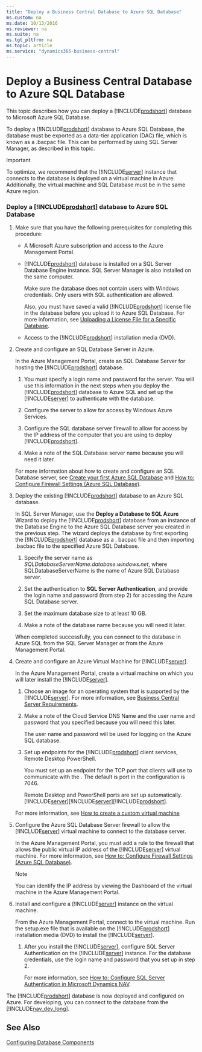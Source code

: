 ```yaml
---
title: "Deploy a Business Central Database to Azure SQL Database"
ms.custom: na
ms.date: 10/13/2016
ms.reviewer: na
ms.suite: na
ms.tgt_pltfrm: na
ms.topic: article
ms.service: "dynamics365-business-central"
---
```

# Deploy a Business Central Database to Azure SQL Database
This topic describes how you can deploy a [!INCLUDE[prodshort](../developer/includes/prodshort.md)] database to Microsoft Azure SQL Database.  

 To deploy a [!INCLUDE[prodshort](../developer/includes/prodshort.md)] database to Azure SQL Database, the database must be exported as a data-tier application \(DAC\) file, which is known as a .bacpac file. This can be performed by using SQL Server Manager, as described in this topic.  

> [!IMPORTANT]  
>  To optimize, we recommend that the [!INCLUDE[server](../developer/includes/server.md)] instance that connects to the database is deployed on a virtual machine in Azure. Additionally, the virtual machine and SQL Database must be in the same Azure region.  

### Deploy a [!INCLUDE[prodshort](../developer/includes/prodshort.md)] database to Azure SQL Database  

1.  Make sure that you have the following prerequisites for completing this procedure:  

    -   A Microsoft Azure subscription and access to the Azure Management Portal.  

    -   [!INCLUDE[prodshort](../developer/includes/prodshort.md)] database is installed on a SQL Server Database Engine instance. SQL Server Manager is also installed on the same computer.  

        Make sure the database does not contain users with Windows credentials. Only users with SQL authentication are allowed.  

        Also, you must have saved a valid [!INCLUDE[prodshort](../developer/includes/prodshort.md)] license file in the database before you upload it to Azure SQL Database. For more information, see [Uploading a License File for a Specific Database](How-to--Upload-the-License-File.md#UploadtoDatabase).  

    -   Access to the [!INCLUDE[prodshort](../developer/includes/prodshort.md)] installation media \(DVD\).  

2.  Create and configure an SQL Database Server in Azure.  

     In the Azure Management Portal, create an SQL Database Server for hosting the [!INCLUDE[prodshort](../developer/includes/prodshort.md)] database.  

    1.  You must specify a login name and password for the server. You will use this information in the next steps when you deploy the [!INCLUDE[prodshort](../developer/includes/prodshort.md)] database to Azure SQL and set up the [!INCLUDE[server](../developer/includes/server.md)] to authenticate with the database.  

    2.  Configure the server to allow for access by Windows Azure Services.  

    3.  Configure the SQL database server firewall to allow for access by the IP address of the computer that you are using to deploy [!INCLUDE[prodshort](../developer/includes/prodshort.md)].  

    4.  Make a note of the SQL Database server name because you will need it later.  

     For more information about how to create and configure an SQL Database server, see [Create your first Azure SQL Database](https://azure.microsoft.com/en-us/documentation/articles/sql-database-get-started/) and [How to: Configure Firewall Settings \(Azure SQL Database\)](https://azure.microsoft.com/en-us/documentation/articles/sql-database-configure-firewall-settings/).  

3.  Deploy the existing [!INCLUDE[prodshort](../developer/includes/prodshort.md)] database to an Azure SQL database.  

    In SQL Server Manager, use the **Deploy a Database to SQL Azure** Wizard to deploy the [!INCLUDE[prodshort](../developer/includes/prodshort.md)] database from an instance of the Database Engine to the Azure SQL Database server you created in the previous step. The wizard deploys the database by first exporting the [!INCLUDE[prodshort](../developer/includes/prodshort.md)] database as a . bacpac file and then importing .bacbac file to the specified Azure SQL Database.  

    1.  Specify the server name as *SQLDatabaseServerName.database.windows.net*, where SQLDatabaseServerName is the name of Azure SQL Database server.  

    2.  Set the authentication to **SQL Server Authentication**, and provide the login name and password \(from step 2\) for accessing the Azure SQL Database server.  

    3.  Set the maximum database size to at least 10 GB.  

    4.  Make a note of the database name because you will need it later.  

     When completed successfully, you can connect to the database in Azure SQL from the SQL Server Manager or from the Azure Management Portal.  
 

4.  Create and configure an Azure Virtual Machine for [!INCLUDE[server](../developer/includes/server.md)].  

     In the Azure Management Portal, create a virtual machine on which you will later install the [!INCLUDE[server](../developer/includes/server.md)].  

    1.  Choose an image for an operating system that is supported by the [!INCLUDE[server](../developer/includes/server.md)]. For more information, see [Business Central Server Requirements](system-Requirement-business-central.md#NavServerReqs).  

    2.  Make a note of the Cloud Service DNS Name and the user name and password that you specified because you will need this later.  

         The user name and password will be used for logging on the Azure SQL database.  

    3.  Set up endpoints for the [!INCLUDE[prodshort](../developer/includes/prodshort.md)] client services, Remote Desktop PowerShell.  

         You must set up an endpoint for the TCP port that clients will use to communicate with the . The default is port in the  configuration is 7046.  

         Remote Desktop and PowerShell ports are set up automatically.[!INCLUDE[server](../developer/includes/server.md)][!INCLUDE[server](../developer/includes/server.md)][!INCLUDE[prodshort](../developer/includes/prodshort.md)].  

     For more information, see [How to create a custom virtual machine](https://azure.microsoft.com/en-us/documentation/articles/virtual-machines-create-custom/)  

5.  Configure the Azure SQL Database Server firewall to allow the [!INCLUDE[server](../developer/includes/server.md)] virtual machine to connect to the database server.  

     In the Azure Management Portal, you must add a rule to the firewall that allows the public virtual IP address of the [!INCLUDE[server](../developer/includes/server.md)] virtual machine. For more information, see [How to: Configure Firewall Settings \(Azure SQL Database\)](https://azure.microsoft.com/en-us/documentation/articles/sql-database-configure-firewall-settings/).  

    > [!NOTE]  
    >  You can identify the IP address by viewing the Dashboard of the virtual machine in the Azure Management Portal.  

6.  Install and configure a [!INCLUDE[server](../developer/includes/server.md)] instance on the virtual machine.  

     From the Azure Management Portal, connect to the virtual machine. Run the setup.exe file that is available on the [!INCLUDE[prodshort](../developer/includes/prodshort.md)] installation media \(DVD\) to install the [!INCLUDE[server](../developer/includes/server.md)].  

    1.  After you install the [!INCLUDE[server](../developer/includes/server.md)], configure SQL Server Authentication on the [!INCLUDE[server](../developer/includes/server.md)] instance. For the database credentials, use the login name and password that you set up in step 2.  

         For more information, see [How to: Configure SQL Server Authentication in Microsoft Dynamics NAV](How-to--Configure-SQL-Server-Authentication-in-Microsoft-Dynamics-NAV.md).  

 The [!INCLUDE[prodshort](../developer/includes/prodshort.md)] database is now deployed and configured on Azure. For developing, you can connect to the database from the [!INCLUDE[nav_dev_long](../developer/includes/nav_dev_long_md.md)].  

## See Also  
 [Configuring Database Components](Configuring-Database-Components.md)   
